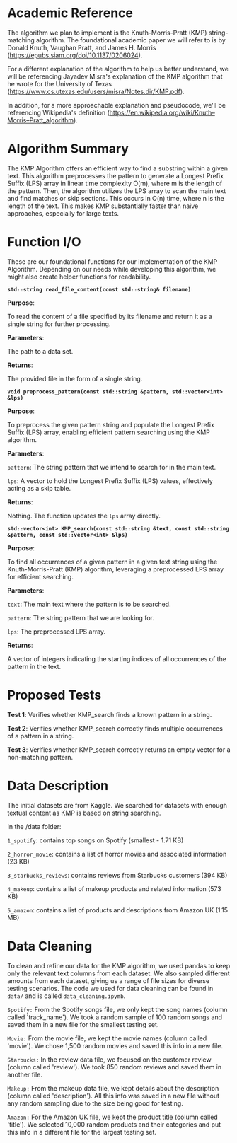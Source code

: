 # Academic Reference
The algorithm we plan to implement is the Knuth-Morris-Pratt (KMP) string-matching algorithm. The foundational academic paper we will refer to is by Donald Knuth, Vaughan Pratt, and James H. Morris (https://epubs.siam.org/doi/10.1137/0206024).

For a different explanation of the algorithm to help us better understand, we will be referencing Jayadev Misra's explanation of the KMP algorithm that he wrote for the University of Texas (https://www.cs.utexas.edu/users/misra/Notes.dir/KMP.pdf).

In addition, for a more approachable explanation and pseudocode, we'll be referencing Wikipedia's definition (https://en.wikipedia.org/wiki/Knuth–Morris–Pratt_algorithm).

# Algorithm Summary
The KMP Algorithm offers an efficient way to find a substring within a given text. This algorithm preprocesses the pattern to generate a Longest Prefix Suffix (LPS) array in linear time complexity O(m), where m is the length of the pattern. Then, the algorithm utilizes the LPS array to scan the main text and find matches or skip sections. This occurs in O(n) time, where n is the length of the text. This makes KMP substantially faster than naive approaches, especially for large texts.

# Function I/O

These are our foundational functions for our implementation of the KMP Algorithm. Depending on our needs while developing this algorithm, we might also create helper functions for readability.


**`std::string read_file_content(const std::string& filename)`**

**Purpose**:

To read the content of a file specified by its filename and return it as a single string for further processing.

**Parameters**:

The path to a data set.

**Returns**:

The provided file in the form of a single string.


**`void preprocess_pattern(const std::string &pattern, std::vector<int> &lps)`**

**Purpose**:

To preprocess the given pattern string and populate the Longest Prefix Suffix (LPS) array, enabling efficient pattern searching using the KMP algorithm.

**Parameters**:

`pattern`: The string pattern that we intend to search for in the main text.

`lps`: A vector to hold the Longest Prefix Suffix (LPS) values, effectively acting as a skip table.
  
**Returns**:

Nothing. The function updates the `lps` array directly.


**`std::vector<int> KMP_search(const std::string &text, const std::string &pattern, const std::vector<int> &lps)`**

**Purpose**:

To find all occurrences of a given pattern in a given text string using the Knuth-Morris-Pratt (KMP) algorithm, leveraging a preprocessed LPS array for efficient searching.

**Parameters**:

`text`: The main text where the pattern is to be searched.

`pattern`: The string pattern that we are looking for.

`lps`: The preprocessed LPS array.
  
**Returns**:

A vector of integers indicating the starting indices of all occurrences of the pattern in the text.

# Proposed Tests
**Test 1**: Verifies whether KMP_search finds a known pattern in a string.

**Test 2**: Verifies whether KMP_search correctly finds multiple occurrences of a pattern in a string.

**Test 3**: Verifies whether KMP_search correctly returns an empty vector for a non-matching pattern.

# Data Description

The initial datasets are from Kaggle. We searched for datasets with enough textual content as KMP is based on string searching.

In the /data folder:


`1_spotify`: contains top songs on Spotify (smallest - 1.71 KB)

`2_horror_movie`: contains a list of horror movies and associated information (23 KB)

`3_starbucks_reviews`: contains reviews from Starbucks customers (394 KB)

`4_makeup`: contains a list of makeup products and related information (573 KB)

`5_amazon`: contains a list of products and descriptions from Amazon UK (1.15 MB)


# Data Cleaning

To clean and refine our data for the KMP algorithm, we used pandas to keep only the relevant text columns from each dataset. We also sampled different amounts from each dataset, giving us a range of file sizes for diverse testing scenarios. The code we used for data cleaning can be found in `data/` and is called `data_cleaning.ipymb`.

`Spotify:`
From the Spotify songs file, we only kept the song names (column called 'track_name'). We took a random sample of 100 random songs and saved them in a new file for the smallest testing set.


`Movie:`
From the movie file, we kept the movie names (column called 'movie'). We chose 1,500 random movies and saved this info in a new file.


`Starbucks:`
In the review data file, we focused on the customer review (column called 'review'). We took 850 random reviews and saved them in another file.


`Makeup:`
From the makeup data file, we kept details about the description (column called 'description'). All this info was saved in a new file without any random sampling due to the size being good for testing.


`Amazon:`
For the Amazon UK file, we kept the product title (column called 'title'). We selected 10,000 random products and their categories and put this info in a different file for the largest testing set.
